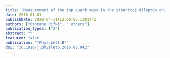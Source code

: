 ```yaml
---
title: "Measurement of the top quark mass in the $tbartto$ dilepton channel from $sqrts=8$ TeV ATLAS data"
date: 2016-01-01
publishDate: 2020-04-11T12:00:03.138144Z
authors: ["Othmane Rifki", " others"]
publication_types: ["2"]
abstract: ""
featured: false
publication: "*Phys.Lett.B*"
doi: "10.1016/j.physletb.2016.08.042"
---
```


